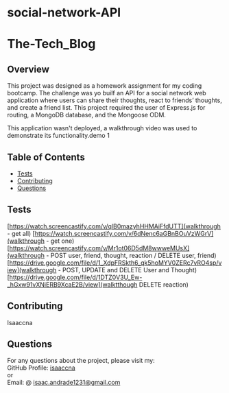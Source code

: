 # social-network-API

# The-Tech_Blog

## Overview
  This project was designed as a homework assignment for my coding bootcamp. The challenge was yo builf an API for a social network web application where users can share their thoughts, react to friends’ thoughts, and create a friend list. This project required the user of Express.js for routing, a MongoDB database, and the Mongoose ODM.

  This application wasn't deployed, a walkthrough video was used to demonstrate its functionality.demo 1 


  ## Table of Contents
   - [Tests](#tests)
   - [Contributing](#contributing)
   - [Questions](#questions)


  ## Tests
[https://watch.screencastify.com/v/qlB0mazyhHHMAiFfdUTT](walkthrough - get all)
[https://watch.screencastify.com/v/6dNenc6aGBnBOuVzWGrV](walkthrough - get 
one)
[https://watch.screencastify.com/v/Mr1ot06D5dM8wwweMUsX](walkthrough - POST user, friend, thought, reaction / DELETE user, friend)
[https://drive.google.com/file/d/1_XdpFRSkth6_qk5hoMYV0ZERc7vRO4sp/view](walkthrough - POST, UPDATE and DELETE User and Thought)
[https://drive.google.com/file/d/1DTZ0V3U_Ew-_hGxw91vXNiERB9XcaE2B/view](walktthough DELETE reaction)

  ## Contributing
   Isaaccna
    
  ## Questions
   For any questions about the project, please visit my:  
   GitHub Profile: [isaaccna](https://github.com/isaaccna)  
   or  
   Email: @ isaac.andrade1231@gmail.com